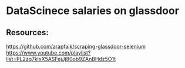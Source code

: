 # DataScinece salaries on glassdoor
## Resources:
https://github.com/arapfaik/scraping-glassdoor-selenium
https://www.youtube.com/playlist?list=PL2zq7klxX5ASFejJj80ob9ZAnBHdz5O1t

